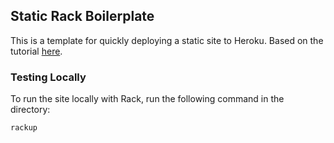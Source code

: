 ## Static Rack Boilerplate

This is a template for quickly deploying a static site to Heroku. Based on the tutorial [here](https://devcenter.heroku.com/articles/static-sites-ruby).

### Testing Locally

To run the site locally with Rack, run the following command in the directory:

```
rackup
```